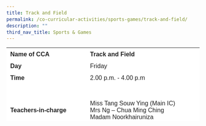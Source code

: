 ```yaml
---
title: Track and Field
permalink: /co-curricular-activities/sports-games/track-and-field/
description: ""
third_nav_title: Sports & Games
---
```

<table style="box-sizing: inherit; border-collapse: collapse; border-spacing: 0px; max-width: 100%; color: rgb(34, 34, 34); font-family: &quot;Source Sans Pro&quot;, sans-serif; font-size: 16px; font-style: normal; font-variant-ligatures: normal; font-variant-caps: normal; font-weight: 400; letter-spacing: normal; orphans: 2; text-align: start; text-transform: none; white-space: normal; widows: 2; word-spacing: 0px; -webkit-text-stroke-width: 0px; background-color: rgb(255, 255, 255); text-decoration-thickness: initial; text-decoration-style: initial; text-decoration-color: initial; height: 193px; width: 785.388px;" border="0"><tbody style="box-sizing: inherit;"><tr style="box-sizing: inherit; background: rgb(255, 255, 255); height: 24px;"><td style="box-sizing: inherit; padding: 5px 10px; width: 312.638px; height: 24px;"><strong style="box-sizing: inherit; font-weight: 700;">Name of CCA</strong></td><td style="box-sizing: inherit; padding:0px; width: 471.75px; height: 24px;"><strong style="box-sizing: inherit; font-weight: 700;">Track and Field</strong></td></tr><tr style="box-sizing: inherit; background: rgb(255, 255, 255);"><td style="box-sizing: inherit; padding: 5px 10px; width: 312.638px;"><strong style="box-sizing: inherit; font-weight: 700;">Day</strong></td><td style="box-sizing: inherit; padding: 0px; width: 471.75px;">Friday</td></tr><tr style="box-sizing: inherit; background: rgb(255, 255, 255); height: 24px;"><td style="box-sizing: inherit; padding: 5px 10px; width: 312.638px; height: 24px;"><strong style="box-sizing: inherit; font-weight: 700;">Time</strong></td><td style="box-sizing: inherit; padding: 0px; width: 471.75px; height: 24px;">2.00 p.m. - 4.00 p.m</td></tr><tr style="box-sizing: inherit; background: rgb(255, 255, 255); height: 126px;"><td style="box-sizing: inherit; padding: 5px 10px; width: 312.638px; height: 126px;"><strong style="box-sizing: inherit; font-weight: 700;">Teachers-in-charge</strong></td><td style="box-sizing: inherit; padding: 0px; width: 471.75px; height: 126px;">Miss Tang Souw Ying (Main IC)<br>Mrs Ng – Chua Ming Ching<br>Madam Noorkhairuniza</td></tr><td style="box-sizing: inherit; padding: 5px 10px; width: 312.638px; height: 54px;"><strong style="box-sizing: inherit; font-weight: 700;">Event  participated</strong></td><td style="box-sizing: inherit; padding: 0px; width: 471.75px; height: 54px;">National Primary Schools Track and Field Championships<br>SHHK Combined Schools Sports Meet</td></tr><td style="box-sizing: inherit; padding: 5px 10px; width: 784.388px; height: 336px;" colspan="2">
	
<p style="box-sizing: inherit; font-size: 1em;">Track and Field has always been a popular CCA in Nan Chiau Primary School. Our total enrolment has always been around 80 students. At every training session, attendance rate is always above 95%. During the training sessions, students have to do a 5-minute endurance run followed by stretching and strengthening exercises. </p>
<p style="box-sizing: inherit; font-size: 1em;">The students are divided into groups to do drills to develop their athletics skills. They are also trained to do high jump, long jump, shot put and baton passing. Those with potential will be selected to represent the school in National Primary Schools Track and Field Championships as well as SHHK Combined Schools Sports Meet.</p>
<p style="box-sizing: inherit; font-size: 1em;">Through the CCA, students will have the opportunities to develop social and team building skills. They will also learn the importance of perseverance and values. With the acquired athletics skills and values, students will be able to develop the passion for the sport. We hope that they will be able to take it up as a healthy hobby in future and develop into sportsmen of integrity.</p>

<img src="/images/CoCurricularActivities/TracknField/Track&Field%20CCA%202023.jpg" style="width:75%">